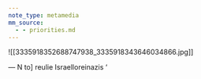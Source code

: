 ```yaml
---
note_type: metamedia
mm_source:
  - - priorities.md
---
```


![[3335918352688747938_3335918343646034866.jpg]]

— N
to] reulie Israelloreinazis ‘


